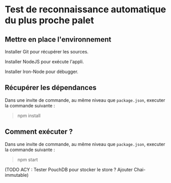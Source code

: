 # Test de reconnaissance automatique du plus proche palet

## Mettre en place l'environnement

Installer Git pour récupérer les sources.

Installer NodeJS pour exécute l'appli.

Installer Iron-Node pour débugger.

## Récupérer les dépendances

Dans une invite de commande, au même niveau que `package.json`, executer la commande suivante :

> npm install

## Comment exécuter ?

Dans une invite de commande, au même niveau que `package.json`, executer la commande suivante :

> npm start



(TODO ACY : Tester PouchDB pour stocker le store ? Ajouter Chai-immutable)
